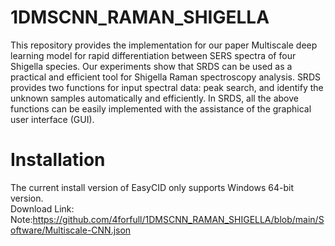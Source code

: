 # 1DMSCNN_RAMAN_SHIGELLA
This repository provides the implementation for our paper Multiscale deep learning model for rapid differentiation between SERS spectra of four Shigella species. Our experiments show that SRDS can be used as a practical and efficient tool for Shigella Raman spectroscopy analysis. SRDS provides two functions for input spectral data: peak search, and identify the unknown samples automatically and efficiently. In SRDS, all the above functions can be easily implemented with the assistance of the graphical user interface (GUI).
# Installation
The current install version of EasyCID only supports Windows 64-bit version.  
Download Link:  
Note:https://github.com/4forfull/1DMSCNN_RAMAN_SHIGELLA/blob/main/Software/Multiscale-CNN.json  


